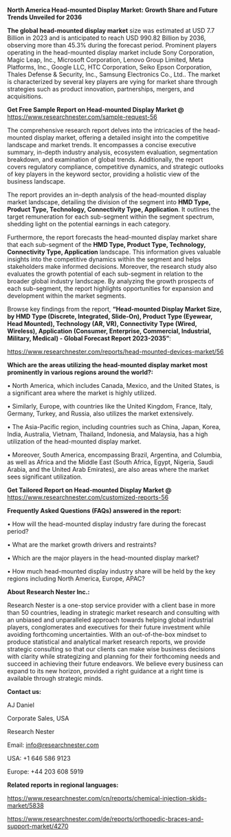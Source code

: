 ﻿**North America Head-mounted Display Market: Growth Share and Future Trends Unveiled for 2036**

**The global head-mounted display market** size was estimated at USD 7.7 Billion in 2023 and is anticipated to reach USD 990.82 Billion by 2036, observing more than 45.3% during the forecast period. Prominent players operating in the head-mounted display market include Sony Corporation, Magic Leap, Inc., Microsoft Corporation, Lenovo Group Limited, Meta Platforms, Inc., Google LLC, HTC Corporation, Seiko Epson Corporation, Thales Defense & Security, Inc., Samsung Electronics Co., Ltd.. The market is characterized by several key players are vying for market share through strategies such as product innovation, partnerships, mergers, and acquisitions.

**Get Free Sample Report on Head-mounted Display Market @** <https://www.researchnester.com/sample-request-56>

The comprehensive research report delves into the intricacies of the head-mounted display market, offering a detailed insight into the competitive landscape and market trends. It encompasses a concise executive summary, in-depth industry analysis, ecosystem evaluation, segmentation breakdown, and examination of global trends. Additionally, the report covers regulatory compliance, competitive dynamics, and strategic outlooks of key players in the keyword sector, providing a holistic view of the business landscape.

The report provides an in-depth analysis of the head-mounted display market landscape, detailing the division of the segment into **HMD Type, Product Type, Technology, Connectivity Type, Application**. It outlines the target remuneration for each sub-segment within the segment spectrum, shedding light on the potential earnings in each category.

Furthermore, the report forecasts the head-mounted display market share that each sub-segment of the **HMD Type, Product Type, Technology, Connectivity Type, Application** landscape. This information gives valuable insights into the competitive dynamics within the segment and helps stakeholders make informed decisions. Moreover, the research study also evaluates the growth potential of each sub-segment in relation to the broader global industry landscape. By analyzing the growth prospects of each sub-segment, the report highlights opportunities for expansion and development within the market segments.

Browse key findings from the report, **“Head-mounted Display Market Size, by HMD Type (Discrete, Integrated, Slide-On), Product Type (Eyewear, Head Mounted), Technology (AR, VR), Connectivity Type (Wired, Wireless), Application (Consumer, Enterprise, Commercial, Industrial, Military, Medical) - Global Forecast Report 2023-2035”**:

<https://www.researchnester.com/reports/head-mounted-devices-market/56>

**Which are the areas utilizing the head-mounted display market most prominently in various regions around the world?:** 

• North America, which includes Canada, Mexico, and the United States, is a significant area where the market is highly utilized.

• Similarly, Europe, with countries like the United Kingdom, France, Italy, Germany, Turkey, and Russia, also utilizes the market extensively.

• The Asia-Pacific region, including countries such as China, Japan, Korea, India, Australia, Vietnam, Thailand, Indonesia, and Malaysia, has a high utilization of the head-mounted display market.

• Moreover, South America, encompassing Brazil, Argentina, and Columbia, as well as Africa and the Middle East (South Africa, Egypt, Nigeria, Saudi Arabia, and the United Arab Emirates), are also areas where the market sees significant utilization.

**Get Tailored Report on Head-mounted Display Market @** <https://www.researchnester.com/customized-reports-56>

**Frequently Asked Questions (FAQs) answered in the report:** 

• How will the head-mounted display industry fare during the forecast period?

• What are the market growth drivers and restraints?

• Which are the major players in the head-mounted display market?

• How much head-mounted display industry share will be held by the key regions including North America, Europe, APAC?

**About Research Nester Inc.:** 

Research Nester is a one-stop service provider with a client base in more than 50 countries, leading in strategic market research and consulting with an unbiased and unparalleled approach towards helping global industrial players, conglomerates and executives for their future investment while avoiding forthcoming uncertainties. With an out-of-the-box mindset to produce statistical and analytical market research reports, we provide strategic consulting so that our clients can make wise business decisions with clarity while strategizing and planning for their forthcoming needs and succeed in achieving their future endeavors. We believe every business can expand to its new horizon, provided a right guidance at a right time is available through strategic minds.

**Contact us:** 

AJ Daniel

Corporate Sales, USA

Research Nester

Email: <info@researchnester.com>

USA: +1 646 586 9123

Europe: +44 203 608 5919 

**Related reports in regional languages:** 

<https://www.researchnester.com/cn/reports/chemical-injection-skids-market/5838>

<https://www.researchnester.com/de/reports/orthopedic-braces-and-support-market/4270>
